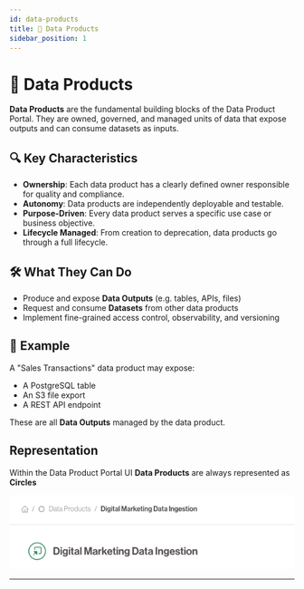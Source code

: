 ```yaml
---
id: data-products
title: 🔵 Data Products
sidebar_position: 1
---
```


# 🔵 Data Products

**Data Products** are the fundamental building blocks of the Data Product Portal. They are owned, governed, and managed units of data that expose outputs and can consume datasets as inputs.

## 🔍 Key Characteristics

- **Ownership**: Each data product has a clearly defined owner responsible for quality and compliance.
- **Autonomy**: Data products are independently deployable and testable.
- **Purpose-Driven**: Every data product serves a specific use case or business objective.
- **Lifecycle Managed**: From creation to deprecation, data products go through a full lifecycle.

## 🛠 What They Can Do

- Produce and expose **Data Outputs** (e.g. tables, APIs, files)
- Request and consume **Datasets** from other data products
- Implement fine-grained access control, observability, and versioning

## 📸 Example
A "Sales Transactions" data product may expose:
- A PostgreSQL table
- An S3 file export
- A REST API endpoint

These are all **Data Outputs** managed by the data product.

## Representation
Within the Data Product Portal UI **Data Products** are always represented as **Circles**

![Data Product Example](./img/data-product.png)

---
